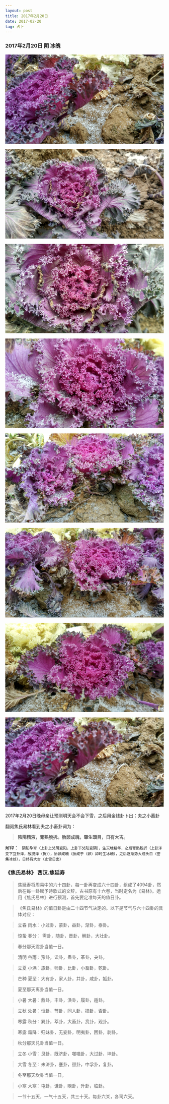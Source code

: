 ```yaml
---
layout: post
title: 2017年2月20日
date: 2017-02-20
tag: 占卜
---
```


### 2017年2月20日 阴 冰魄

![](/images/24/2017_2_21_1.jpg)

![](/images/24/2017_2_21_2.jpg)

![](/images/24/2017_2_21_3.jpg)

![](/images/24/2017_2_21_4.jpg)

![](/images/24/2017_2_21_5.jpg)

![](/images/24/2017_2_21_6.jpg)

![](/images/24/2017_2_21_7.jpg)

![](/images/24/2017_2_21_8.jpg)

2017年2月20日晚母亲让预测明天会不会下雪，之后用金钱卦卜出：夬之小蓄卦

翻阅焦氏易林看到夬之小畜卦词为：
>
> **陰陽精液，膏熟脫拆。胎卵成魄，肇生頭目，日有大吉。**

解释：
` 阴阳孕育（上卦上爻阴变阳，上卦下爻阳变阴），生天地精华，之后膏熟脱折（上卦泽变下互卦泽，故脱泽（折）），胎卵成魄（胎成于（卵）卯时生冰魄），之后逐渐势大成头目（密集冰丝），日终有大吉（止雪日出）`  

### 《焦氏易林》  **西汉.焦延寿**

>   焦延寿将周易中的六十四卦，每一卦再变成六十四卦，组成了4094卦，然后在每一卦赋予诗歌式的文辞。古书原有十六卷，当时定名为《易林》。运用《焦氏易林》进行预测，首先要定准每天的值日卦。

>《焦氏易林》的值日卦是由二十四节气决定的。以下是节气与六十四卦的具体对应：

>立春 雨水：小过卦，蒙卦，益卦，渐卦，泰卦。

>惊蛰 春分： 需卦，随卦，晋卦，解卦，大壮卦。

>春分那天震卦当值一日。

>清明 谷雨：豫卦，讼卦，蛊卦，革卦，夬卦。

>立夏 小满：旅卦，师卦，比卦，小畜卦，乾卦。

>芒种 夏至：大有卦，家人卦，井卦，咸卦，姤卦。

>夏至那天离卦当值一日。

>小暑 大暑：鼎卦，丰卦，涣卦，履卦，遁卦。

>立秋 处暑：恒卦，节卦，同人卦，损卦，否卦。

>寒露 秋分：巽卦，萃卦，大畜卦，贲卦，观卦。

>寒露 霜降：归妹卦，无妄卦，明夷卦，困卦，剥卦。

>秋分那天兑卦当值一日。

>立冬 小雪：艮卦，既济卦，噬嗑卦，大过卦，坤卦。

>大雪 冬至：未济卦，蹇卦，颐卦，中孚卦，复卦。

>冬至那天坎卦当值一日。

>小寒 大寒：屯卦，谦卦，睽卦，升卦，临卦。

>一节十五天，一气十五天，共三十天。每卦六爻，各司六天。
